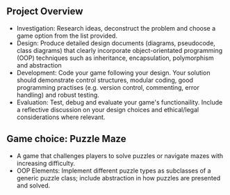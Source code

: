 ## **Project Overview**
- Investigation: Research ideas, deconstruct the problem and choose a game option from the list provided.
- Design: Produce detailed design documents (diagrams, pseudocode, class diagrams) that clearly incorporate object-orientated programming (OOP) techniques such as inheritance, encapsulation, polymorphism and abstraction
- Development: Code your game following your design. Your solution should demonstrate control structures, modular coding, good programming practises (e.g. version control, commenting, error handling) and robust testing.
- Evaluation: Test, debug and evaluate your game's functionaility. Include a reflective discussion on your design choices and ethical/legal considerations where relevant.

## **Game choice: Puzzle Maze**
- A game that challenges players to solve puzzles or navigate mazes with increasing difficulty.
- OOP Elements: Implement different puzzle types as subclasses of a generic puzzle class; include abstraction in how puzzles are presented and solved.